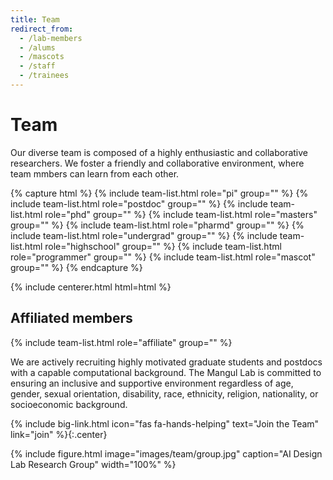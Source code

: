 ```yaml
---
title: Team
redirect_from:
  - /lab-members
  - /alums
  - /mascots
  - /staff
  - /trainees
---
```


# <i class="fas fa-users"></i>Team

Our diverse team is composed of a highly enthusiastic and collaborative researchers. We foster a friendly and collaborative environment, where team mmbers can learn from each other.

{% capture html %}
{% include team-list.html role="pi" group="" %}
{% include team-list.html role="postdoc" group="" %}
{% include team-list.html role="phd" group="" %}
{% include team-list.html role="masters" group="" %}
{% include team-list.html role="pharmd" group="" %}
{% include team-list.html role="undergrad" group="" %}
{% include team-list.html role="highschool" group="" %}
{% include team-list.html role="programmer" group="" %}
{% include team-list.html role="mascot" group="" %}
{% endcapture %}

{% include centerer.html html=html %}

<!-- section break -->

## Affiliated members

{% include team-list.html role="affiliate" group="" %}

<!-- section break -->

We are actively recruiting highly motivated graduate students and postdocs with a capable computational background. The Mangul Lab is committed to ensuring an inclusive and supportive environment regardless of age, gender, sexual orientation, disability, race, ethnicity, religion, nationality, or socioeconomic background.

{%
  include big-link.html
  icon="fas fa-hands-helping"
  text="Join the Team"
  link="join"
%}{:.center}

<!-- section break -->

{%
  include figure.html
  image="images/team/group.jpg"
  caption="AI Design Lab Research Group"
  width="100%" 
%}

